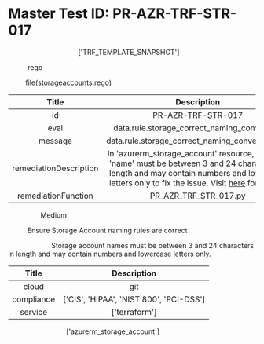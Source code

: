 



# Master Test ID: PR-AZR-TRF-STR-017


***<font color="white">Master Snapshot Id:</font>*** ['TRF_TEMPLATE_SNAPSHOT']

***<font color="white">type:</font>*** rego

***<font color="white">rule:</font>*** file([storageaccounts.rego])  
  
  
  
  

|Title|Description|
| :---: | :---: |
|id|PR-AZR-TRF-STR-017|
|eval|data.rule.storage_correct_naming_convention|
|message|data.rule.storage_correct_naming_convention_err|
|remediationDescription|In 'azurerm_storage_account' resource, property 'name' must be between 3 and 24 characters in length and may contain numbers and lowercase letters only to fix the issue. Visit <a href='https://registry.terraform.io/providers/hashicorp/azurerm/latest/docs/resources/storage_account#name' target='_blank'>here</a> for details.|
|remediationFunction|PR_AZR_TRF_STR_017.py|


***<font color="white">Severity:</font>*** Medium

***<font color="white">Title:</font>*** Ensure Storage Account naming rules are correct

***<font color="white">Description:</font>*** Storage account names must be between 3 and 24 characters in length and may contain numbers and lowercase letters only.  
  
  

|Title|Description|
| :---: | :---: |
|cloud|git|
|compliance|['CIS', 'HIPAA', 'NIST 800', 'PCI-DSS']|
|service|['terraform']|


***<font color="white">Resource Types:</font>*** ['azurerm_storage_account']


[storageaccounts.rego]: https://github.com/prancer-io/prancer-compliance-test/tree/master/azure/terraform/storageaccounts.rego
